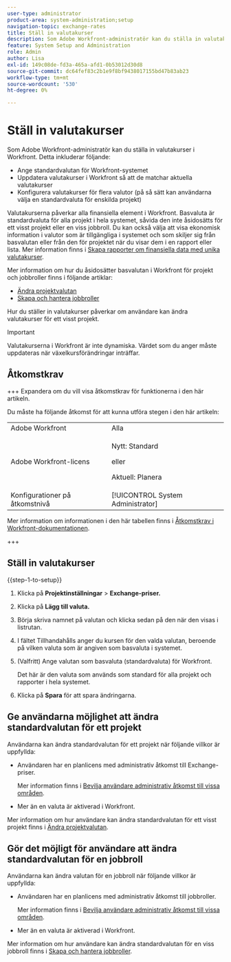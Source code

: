 ```yaml
---
user-type: administrator
product-area: system-administration;setup
navigation-topic: exchange-rates
title: Ställ in valutakurser
description: Som Adobe Workfront-administratör kan du ställa in valutakurser i Workfront.
feature: System Setup and Administration
role: Admin
author: Lisa
exl-id: 149c08de-fd3a-465a-afd1-0b53012d30d8
source-git-commit: dc64fef83c2b1e9f8bf9438017155bd47b83ab23
workflow-type: tm+mt
source-wordcount: '530'
ht-degree: 0%

---
```


# Ställ in valutakurser

<!--
<p data-mc-conditions="QuicksilverOrClassic.Draft mode">*** DON'T DELETE, DRAFT OR HIDE THIS ARTICLE. IT IS LINKED TO THE PRODUCT, THROUGH THE CONTEXT SENSITIVE HELP LINKS. **</p>
-->

Som Adobe Workfront-administratör kan du ställa in valutakurser i Workfront. Detta inkluderar följande:

* Ange standardvalutan för Workfront-systemet
* Uppdatera valutakurser i Workfront så att de matchar aktuella valutakurser
* Konfigurera valutakurser för flera valutor (på så sätt kan användarna välja en standardvaluta för enskilda projekt)

Valutakurserna påverkar alla finansiella element i Workfront. Basvaluta är standardvaluta för alla projekt i hela systemet, såvida den inte åsidosätts för ett visst projekt eller en viss jobbroll. Du kan också välja att visa ekonomisk information i valutor som är tillgängliga i systemet och som skiljer sig från basvalutan eller från den för projektet när du visar dem i en rapport eller lista. Mer information finns i [Skapa rapporter om finansiella data med unika valutakurser](../../../reports-and-dashboards/reports/creating-and-managing-reports/create-financial-data-reports-unique-exchange-rates.md).

Mer information om hur du åsidosätter basvalutan i Workfront för projekt och jobbroller finns i följande artiklar:

* [Ändra projektvalutan](../../../manage-work/projects/project-finances/change-project-currency.md)
* [Skapa och hantera jobbroller](../../../administration-and-setup/set-up-workfront/organizational-setup/create-manage-job-roles.md)

Hur du ställer in valutakurser påverkar om användare kan ändra valutakurser för ett visst projekt.

>[!IMPORTANT]
>
>Valutakurserna i Workfront är inte dynamiska. Värdet som du anger måste uppdateras när växelkursförändringar inträffar.

## Åtkomstkrav

+++ Expandera om du vill visa åtkomstkrav för funktionerna i den här artikeln.

Du måste ha följande åtkomst för att kunna utföra stegen i den här artikeln:

<table style="table-layout:auto"> 
 <col> 
 <col> 
 <tbody> 
  <tr> 
   <td role="rowheader">Adobe Workfront</td> 
   <td>Alla</td> 
  </tr> 
  <tr> 
  <tr> 
   <td role="rowheader">Adobe Workfront-licens</td> 
   <td><p>Nytt: Standard</p>
       <p>eller</p>
       <p>Aktuell: Planera</p></td>
  </tr> 
  </tr> 
  <tr> 
   <td role="rowheader">Konfigurationer på åtkomstnivå</td> 
   <td>[!UICONTROL System Administrator]</td>
  </tr> 
 </tbody> 
</table>

Mer information om informationen i den här tabellen finns i [Åtkomstkrav i Workfront-dokumentationen](/help/quicksilver/administration-and-setup/add-users/access-levels-and-object-permissions/access-level-requirements-in-documentation.md).

+++

## Ställ in valutakurser

{{step-1-to-setup}}

1. Klicka på **Projektinställningar** > **Exchange-priser.**

1. Klicka på **Lägg till valuta.**
1. Börja skriva namnet på valutan och klicka sedan på den när den visas i listrutan.

1. I fältet Tillhandahålls anger du kursen för den valda valutan, beroende på vilken valuta som är angiven som basvaluta i systemet.
1. (Valfritt) Ange valutan som basvaluta (standardvaluta) för Workfront.

   Det här är den valuta som används som standard för alla projekt och rapporter i hela systemet.

1. Klicka på **Spara** för att spara ändringarna.

## Ge användarna möjlighet att ändra standardvalutan för ett projekt

Användarna kan ändra standardvalutan för ett projekt när följande villkor är uppfyllda:

* Användaren har en planlicens med administrativ åtkomst till Exchange-priser.

  Mer information finns i [Bevilja användare administrativ åtkomst till vissa områden](../../../administration-and-setup/add-users/configure-and-grant-access/grant-users-admin-access-certain-areas.md).

* Mer än en valuta är aktiverad i Workfront.

Mer information om hur användare kan ändra standardvalutan för ett visst projekt finns i [Ändra projektvalutan](../../../manage-work/projects/project-finances/change-project-currency.md).

## Gör det möjligt för användare att ändra standardvalutan för en jobbroll

Användarna kan ändra valutan för en jobbroll när följande villkor är uppfyllda:

* Användaren har en planlicens med administrativ åtkomst till jobbroller.

  Mer information finns i [Bevilja användare administrativ åtkomst till vissa områden](../../../administration-and-setup/add-users/configure-and-grant-access/grant-users-admin-access-certain-areas.md).

* Mer än en valuta är aktiverad i Workfront.

Mer information om hur användare kan ändra standardvalutan för en viss jobbroll finns i [Skapa och hantera jobbroller](../../../administration-and-setup/set-up-workfront/organizational-setup/create-manage-job-roles.md).
